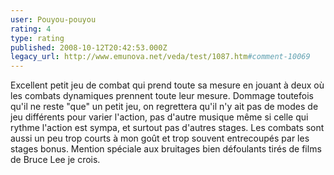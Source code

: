 ```yaml
---
user: Pouyou-pouyou
rating: 4
type: rating
published: 2008-10-12T20:42:53.000Z
legacy_url: http://www.emunova.net/veda/test/1087.htm#comment-10069
---
```

Excellent petit jeu de combat qui prend toute sa mesure en jouant à deux où les combats dynamiques prennent toute leur mesure. Dommage toutefois qu'il ne reste "que" un petit jeu, on regrettera qu'il n'y ait pas de modes de jeu différents pour varier l'action, pas d'autre musique même si celle qui rythme l'action est sympa, et surtout pas d'autres stages. Les combats sont aussi un peu trop courts à mon goût et trop souvent entrecoupés par les stages bonus. Mention spéciale aux bruitages bien défoulants tirés de films de Bruce Lee je crois.